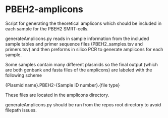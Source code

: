 # PBEH2-amplicons

Script for generating the theoretical amplicons which should be included in each
 sample for the PBEH2 SMRT-cells.

generateAmplicons.py reads in sample information from the included sample tables 
and primer sequence files (PBEH2_samples.tsv and primers.tsv) and then preforms 
in silico PCR to generate amplicons for each sample.

Some samples contain many different plasmids so the final output (which are 
both genbank and fasta files of the amplicons) are labeled with the following 
scheme

{Plasmid name}.PBEH2-{Sample ID number}.{file type}

These files are located in the amplicons directory.

generateAmplicons.py should be run from the repos root directory to avoid 
filepath issues.
